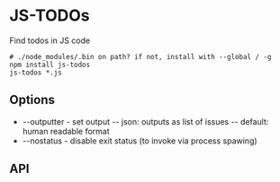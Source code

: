 # JS-TODOs

Find todos in JS code

```
# ./node_modules/.bin on path? if not, install with --global / -g
npm install js-todos
js-todos *.js
```

## Options

- --outputter - set output
-- json: outputs as list of issues
-- default: human readable format
- --nostatus - disable exit status (to invoke via process spawing)

## API


